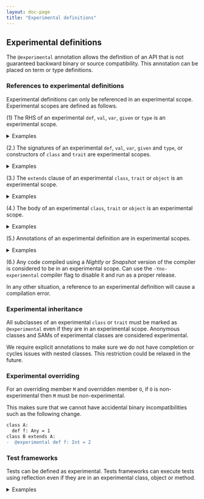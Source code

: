 ```yaml
---
layout: doc-page
title: "Experimental definitions"
---
```


## Experimental definitions

The `@experimental` annotation allows the definition of an API that is not guaranteed backward binary or source compatibility.
This annotation can be placed on term or type definitions.

### References to experimental definitions

Experimental definitions can only be referenced in an experimental scope. Experimental scopes are defined as follows.

(1) The RHS of an experimental `def`, `val`, `var`, `given` or `type` is an experimental scope.

<details>
<summary>Examples</summary>

```scala
import scala.annotation.experimental

@experimental
def x = ()

def d1 = x // error: value x is marked @experimental and therefore ...
@experimental def d2 = x

val v1 = x // error: value x is marked @experimental and therefore ...
@experimental val v2 = x

var vr1 = x // error: value x is marked @experimental and therefore ...
@experimental var vr2 = x

lazy val lv1 = x // error: value x is marked @experimental and therefore ...
@experimental lazy val lv2 = x
```

```scala
import scala.annotation.experimental

@experimental
val x = ()

@experimental
def f() = ()

@experimental
object X:
  def fx() = 1

def test1: Unit =
  f() // error: def f is marked @experimental and therefore ...
  x // error: value x is marked @experimental and therefore ...
  X.fx() // error: object X is marked @experimental and therefore ...
  import X.fx
  fx() // error: object X is marked @experimental and therefore ...

@experimental
def test2: Unit =
  // references to f, x and X are ok because `test2` is experimental
  f()
  x
  X.fx()
  import X.fx
  fx()
```

```scala
import scala.annotation.experimental

@experimental type E

type A = E // error type E is marked @experimental and therefore ...
@experimental type B = E
```

```scala
import scala.annotation.experimental

@experimental class A
@experimental type X
@experimental type Y = Int
@experimental opaque type Z = Int

def test: Unit =
  new A // error: class A is marked @experimental and therefore ...
  val i0: A = ??? // error: class A is marked @experimental and therefore ...
  val i1: X = ??? // error: type X is marked @experimental and therefore ...
  val i2: Y = ??? // error: type Y is marked @experimental and therefore ...
  val i2: Z = ??? // error: type Y is marked @experimental and therefore ...
  ()
```

```scala
@experimental
trait ExpSAM {
  def foo(x: Int): Int
}
def bar(f: ExpSAM): Unit = {} // error: error form rule 2

def test: Unit =
  bar(x => x) // error: reference to experimental SAM
  ()
```

</details>

(2.) The signatures of an experimental `def`, `val`, `var`, `given` and `type`, or constructors of `class` and `trait` are experimental scopes.

<details>
<summary>Examples</summary>

```scala
import scala.annotation.experimental

@experimental def x = 2
@experimental class A
@experimental type X
@experimental type Y = Int
@experimental opaque type Z = Int

def test1(
  p1: A, // error: class A is marked @experimental and therefore ...
  p2: List[A], // error: class A is marked @experimental and therefore ...
  p3: X, // error: type X is marked @experimental and therefore ...
  p4: Y, // error: type Y is marked @experimental and therefore ...
  p5: Z, // error: type Z is marked @experimental and therefore ...
  p6: Any = x // error: def x is marked @experimental and therefore ...
): A = ??? // error: class A is marked @experimental and therefore ...

@experimental def test2(
  p1: A,
  p2: List[A],
  p3: X,
  p4: Y,
  p5: Z,
  p6: Any = x
): A = ???

class Test1(
  p1: A, // error
  p2: List[A], // error
  p3: X, // error
  p4: Y, // error
  p5: Z, // error
  p6: Any = x // error
) {}

@experimental class Test2(
  p1: A,
  p2: List[A],
  p3: X,
  p4: Y,
  p5: Z,
  p6: Any = x
) {}

trait Test1(
  p1: A, // error
  p2: List[A], // error
  p3: X, // error
  p4: Y, // error
  p5: Z, // error
  p6: Any = x // error
) {}

@experimental trait Test2(
  p1: A,
  p2: List[A],
  p3: X,
  p4: Y,
  p5: Z,
  p6: Any = x
) {}
```

</details>

(3.) The `extends` clause of an experimental `class`, `trait` or `object` is an experimental scope.

<details>
<summary>Examples</summary>

```scala
import scala.annotation.experimental

@experimental def x = 2

@experimental class A1(x: Any)
class A2(x: Any)


@experimental class B1 extends A1(1)
class B2 extends A1(1) // error: class A1 is marked @experimental and therefore marked @experimental and therefore ...

@experimental class C1 extends A2(x)
class C2 extends A2(x) // error def x is marked @experimental and therefore
```

</details>

(4.) The body of an experimental `class`, `trait` or `object` is an experimental scope.

<details>
<summary>Examples</summary>

```scala
import scala.annotation.experimental

@experimental def x = 2

@experimental class A {
  def f = x // ok because A is experimental
}

@experimental class B {
  def f = x // ok because A is experimental
}

@experimental object C {
  def f = x // ok because A is experimental
}

@experimental class D {
  def f = {
    object B {
      x // ok because A is experimental
    }
  }
}
```

</details>

(5.) Annotations of an experimental definition are in experimental scopes.

<details>
<summary>Examples</summary>

```scala
import scala.annotation.experimental

@experimental class myExperimentalAnnot extends scala.annotation.Annotation

@myExperimentalAnnot // error
def test: Unit = ()

@experimental
@myExperimentalAnnot
def test: Unit = ()
```

</details>

(6.) Any code compiled using a _Nightly_ or _Snapshot_ version of the compiler is considered to be in an experimental scope.
Can use the `-Yno-experimental` compiler flag to disable it and run as a proper release.

In any other situation, a reference to an experimental definition will cause a compilation error.

### Experimental inheritance

All subclasses of an experimental `class` or `trait` must be marked as `@experimental` even if they are in an experimental scope.
Anonymous classes and SAMs of experimental classes are considered experimental.

We require explicit annotations to make sure we do not have completion or cycles issues with nested classes. This restriction could be relaxed in the future.

### Experimental overriding

For an overriding member `M` and overridden member `O`, if `O` is non-experimental then `M` must be non-experimental.

This makes sure that we cannot have accidental binary incompatibilities such as the following change.
```diff
class A:
  def f: Any = 1
class B extends A:
-  @experimental def f: Int = 2
```
### Test frameworks

Tests can be defined as experimental. Tests frameworks can execute tests using reflection even if they are in an experimental class, object or method.

<details>
<summary>Examples</summary>

Test that touch experimental APIs can be written as follows

```scala
import scala.annotation.experimental

@experimental def x = 2

class MyTests {
  /*@Test*/ def test1 = x // error
  @experimental /*@Test*/ def test2 = x
}

@experimental
class MyExperimentalTests {
  /*@Test*/ def test1 = x
  /*@Test*/ def test2 = x
}
```

</details>
